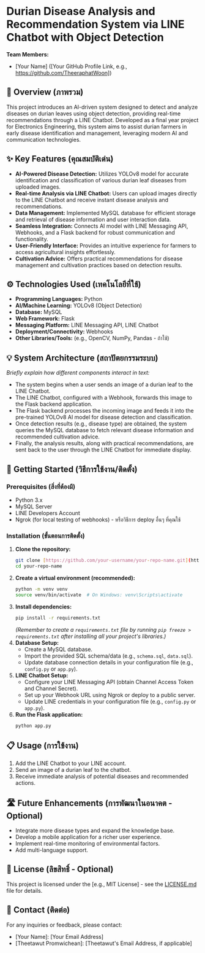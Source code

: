 # Durian Disease Analysis and Recommendation System via LINE Chatbot with Object Detection

**Team Members:**
* [Your Name] ([Your GitHub Profile Link, e.g., https://github.com/TheeraphatWoon])

## 📝 Overview (ภาพรวม)

This project introduces an AI-driven system designed to detect and analyze diseases on durian leaves using object detection, providing real-time recommendations through a LINE Chatbot. Developed as a final year project for Electronics Engineering, this system aims to assist durian farmers in early disease identification and management, leveraging modern AI and communication technologies.

## ✨ Key Features (คุณสมบัติเด่น)

* **AI-Powered Disease Detection:** Utilizes YOLOv8 model for accurate identification and classification of various durian leaf diseases from uploaded images.
* **Real-time Analysis via LINE Chatbot:** Users can upload images directly to the LINE Chatbot and receive instant disease analysis and recommendations.
* **Data Management:** Implemented MySQL database for efficient storage and retrieval of disease information and user interaction data.
* **Seamless Integration:** Connects AI model with LINE Messaging API, Webhooks, and a Flask backend for robust communication and functionality.
* **User-Friendly Interface:** Provides an intuitive experience for farmers to access agricultural insights effortlessly.
* **Cultivation Advice:** Offers practical recommendations for disease management and cultivation practices based on detection results.

## ⚙️ Technologies Used (เทคโนโลยีที่ใช้)

* **Programming Languages:** Python
* **AI/Machine Learning:** YOLOv8 (Object Detection)
* **Database:** MySQL
* **Web Framework:** Flask
* **Messaging Platform:** LINE Messaging API, LINE Chatbot
* **Deployment/Connectivity:** Webhooks
* **Other Libraries/Tools:** (e.g., OpenCV, NumPy, Pandas - ถ้าใช้)

## 💡 System Architecture (สถาปัตยกรรมระบบ)

*Briefly explain how different components interact in text:*
* The system begins when a user sends an image of a durian leaf to the LINE Chatbot.
* The LINE Chatbot, configured with a Webhook, forwards this image to the Flask backend application.
* The Flask backend processes the incoming image and feeds it into the pre-trained YOLOv8 AI model for disease detection and classification.
* Once detection results (e.g., disease type) are obtained, the system queries the MySQL database to fetch relevant disease information and recommended cultivation advice.
* Finally, the analysis results, along with practical recommendations, are sent back to the user through the LINE Chatbot for immediate display.

## 🚀 Getting Started (วิธีการใช้งาน/ติดตั้ง)

### Prerequisites (สิ่งที่ต้องมี)
* Python 3.x
* MySQL Server
* LINE Developers Account
* Ngrok (for local testing of webhooks) - หรือวิธีการ deploy อื่นๆ ที่คุณใช้

### Installation (ขั้นตอนการติดตั้ง)
1.  **Clone the repository:**
    ```bash
    git clone [https://github.com/your-username/your-repo-name.git](https://github.com/your-username/your-repo-name.git)
    cd your-repo-name
    ```
2.  **Create a virtual environment (recommended):**
    ```bash
    python -m venv venv
    source venv/bin/activate  # On Windows: venv\Scripts\activate
    ```
3.  **Install dependencies:**
    ```bash
    pip install -r requirements.txt
    ```
    *(Remember to create a `requirements.txt` file by running `pip freeze > requirements.txt` after installing all your project's libraries.)*
4.  **Database Setup:**
    * Create a MySQL database.
    * Import the provided SQL schema/data (e.g., `schema.sql`, `data.sql`).
    * Update database connection details in your configuration file (e.g., `config.py` or `app.py`).
5.  **LINE Chatbot Setup:**
    * Configure your LINE Messaging API (obtain Channel Access Token and Channel Secret).
    * Set up your Webhook URL using Ngrok or deploy to a public server.
    * Update LINE credentials in your configuration file (e.g., `config.py` or `app.py`).
6.  **Run the Flask application:**
    ```bash
    python app.py
    ```

## 📋 Usage (การใช้งาน)

1.  Add the LINE Chatbot to your LINE account.
2.  Send an image of a durian leaf to the chatbot.
3.  Receive immediate analysis of potential diseases and recommended actions.

## 🛣️ Future Enhancements (การพัฒนาในอนาคต - Optional)

* Integrate more disease types and expand the knowledge base.
* Develop a mobile application for a richer user experience.
* Implement real-time monitoring of environmental factors.
* Add multi-language support.

## 📄 License (ลิขสิทธิ์ - Optional)

This project is licensed under the [e.g., MIT License] - see the [LICENSE.md](LICENSE.md) file for details.

## 📧 Contact (ติดต่อ)

For any inquiries or feedback, please contact:
* [Your Name]: [Your Email Address]
* [Theetawut Promwichean]: [Theetawut's Email Address, if applicable]
